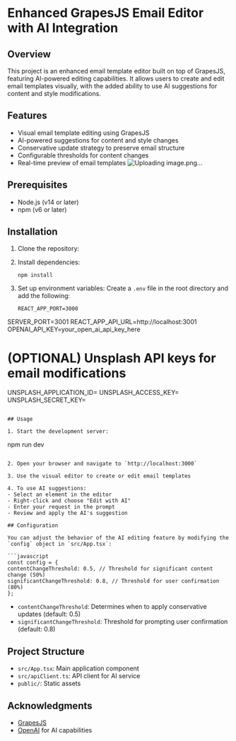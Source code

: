 # Enhanced GrapesJS Email Editor with AI Integration

## Overview

This project is an enhanced email template editor built on top of GrapesJS, featuring AI-powered editing capabilities. It allows users to create and edit email templates visually, with the added ability to use AI suggestions for content and style modifications.

## Features

- Visual email template editing using GrapesJS
- AI-powered suggestions for content and style changes
- Conservative update strategy to preserve email structure
- Configurable thresholds for content changes
- Real-time preview of email templates
![Uploading image.png…]()


## Prerequisites

- Node.js (v14 or later)
- npm (v6 or later)

## Installation

1. Clone the repository:

2. Install dependencies:
   ```
   npm install
   ```

3. Set up environment variables:
   Create a `.env` file in the root directory and add the following:
   ```
   REACT_APP_PORT=3000
  SERVER_PORT=3001
  REACT_APP_API_URL=http://localhost:3001
  OPENAI_API_KEY=your_open_ai_api_key_here
  # (OPTIONAL) Unsplash API keys for email modifications
  UNSPLASH_APPLICATION_ID=
  UNSPLASH_ACCESS_KEY=
  UNSPLASH_SECRET_KEY=
   ```

## Usage

1. Start the development server:
   ```
   npm run dev
   ```

2. Open your browser and navigate to `http://localhost:3000`

3. Use the visual editor to create or edit email templates

4. To use AI suggestions:
   - Select an element in the editor
   - Right-click and choose "Edit with AI"
   - Enter your request in the prompt
   - Review and apply the AI's suggestion

## Configuration

You can adjust the behavior of the AI editing feature by modifying the `config` object in `src/App.tsx`:

```javascript
const config = {
  contentChangeThreshold: 0.5, // Threshold for significant content change (50%)
  significantChangeThreshold: 0.8, // Threshold for user confirmation (80%)
};
```

- `contentChangeThreshold`: Determines when to apply conservative updates (default: 0.5)
- `significantChangeThreshold`: Threshold for prompting user confirmation (default: 0.8)

## Project Structure

- `src/App.tsx`: Main application component
- `src/apiClient.ts`: API client for AI service
- `public/`: Static assets


## Acknowledgments

- [GrapesJS](https://grapesjs.com/)
- [OpenAI](https://openai.com/) for AI capabilities

